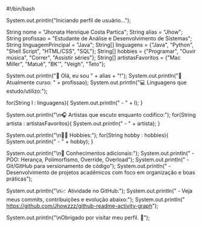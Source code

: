 #!/bin/bash

System.out.println("Iniciando perfil de usuário...");

String nome = "Jhonata Henrique Costa Partica";
String alias = "Jhow";
String profissao = "Estudante de Análise e Desenvolvimento de Sistemas";
String linguagemPrincipal = "Java";
String[] linguagens = {"Java", "Python", "Shell Script", "HTML/CSS", "SQL"};
String[] hobbies = {"Programar", "Ouvir música", "Correr", "Assistir séries"};
String[] artistasFavoritos = {"Mac Miller", "Matuê", "BK'", "Veigh", "Teto"};

System.out.println("👋 Olá, eu sou " + alias + "!");
System.out.println("📘 Atualmente curso: " + profissao);
System.out.println("💻 Linguagens que estudo/utilizo:");

for(String l : linguagens){
System.out.println(" - " + l);
}

System.out.println("\n🎧 Artistas que escuto enquanto codifico:");
for(String artista : artistasFavoritos){
System.out.println(" - " + artista);
}

System.out.println("\n🏃‍♂️ Hobbies:");
for(String hobby : hobbies){
System.out.println(" - " + hobby);
}

System.out.println("\n🔧 Conhecimentos adicionais:");
System.out.println(" - POO: Herança, Polimorfismo, Override, Overload");
System.out.println(" - Git/GitHub para versionamento de código");
System.out.println(" - Desenvolvimento de projetos acadêmicos com foco em organização e boas práticas");

System.out.println("\n📈 Atividade no GitHub:");
System.out.println(" - Veja meus commits, contribuições e evolução abaixo:");
System.out.println(" https://github.com/Jhowzzz/github-readme-activity-graph");

System.out.println("\nObrigado por visitar meu perfil. 🚀");
